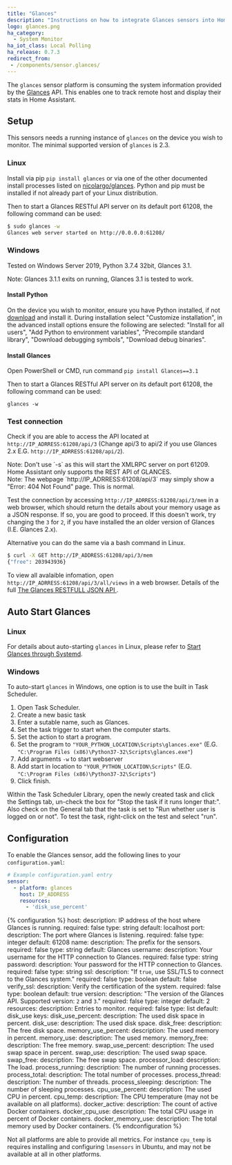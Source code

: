 ```yaml
---
title: "Glances"
description: "Instructions on how to integrate Glances sensors into Home Assistant."
logo: glances.png
ha_category:
  - System Monitor
ha_iot_class: Local Polling
ha_release: 0.7.3
redirect_from:
 - /components/sensor.glances/
---
```



The `glances` sensor platform is consuming the system information provided by the [Glances](https://github.com/nicolargo/glances) API. This enables one to track remote host and display their stats in Home Assistant.

## Setup

This sensors needs a running instance of `glances` on the device you wish to monitor. The minimal supported version of `glances` is 2.3.

### Linux

Install via pip `pip install glances` or via one of the other documented install processes listed on [nicolargo/glances](https://github.com/nicolargo/glances#installation). Python and pip must be installed if not already part of your Linux distribution. 

Then to start a Glances RESTful API server on its default port 61208, the following command can be used:

```bash
$ sudo glances -w
Glances web server started on http://0.0.0.0:61208/
```

### Windows
Tested on Windows Server 2019, Python 3.7.4 32bit, Glances 3.1.

<div class='note'>
Note: Glances 3.1.1 exits on running, Glances 3.1 is tested to work. 
</div>

#### Install Python
On the device you wish to monitor, ensure you have Python installed, if not [download](https://www.python.org/downloads/) and install  it. During installation select "Customize installation", in the advanced install options ensure the following are selected: "Install for all users", "Add Python to environment variables", "Precompile standard library", "Download debugging symbols", "Download debug binaries".

#### Install Glances

Open PowerShell or CMD, run command `pip install Glances==3.1`

Then to start a Glances RESTful API server on its default port 61208, the following command can be used:

`glances -w`

### Test connection

Check if you are able to access the API located at `http://IP_ADRRESS:61208/api/3` (Change api/3 to api/2 if you use Glances 2.x E.G. `http://IP_ADRRESS:61208/api/2`).

<div class='note'>
Note: Don't use `-s` as this will start the XMLRPC server on port 61209. Home Assistant only supports the REST API of GLANCES.
</div>

<div class='note'>
Note: The webpage `http://IP_ADRRESS:61208/api/3` may simply show a "Error: 404 Not Found" page. This is normal.
</div>

Test the connection by accessing `http://IP_ADRRESS:61208/api/3/mem` in a web browser, which should return the details about your memory usage as a JSON response. If so, you are good to proceed. If this doesn't work, try changing the `3` for `2`, if you have installed the an older version of Glances (I.E. Glances 2.x).

Alternative you can do the same via a bash command in Linux.

```bash
$ curl -X GET http://IP_ADDRESS:61208/api/3/mem
{"free": 203943936}
```

To view all avalaible infomation, open `http://IP_ADRRESS:61208/api/3/all/views` in a web browser. Details of the full [The Glances RESTFULL JSON API
](https://github.com/nicolargo/glances/wiki/The-Glances-RESTFULL-JSON-API).

## Auto Start Glances

### Linux

For details about auto-starting `glances` in Linux, please refer to [Start Glances through Systemd](https://github.com/nicolargo/glances/wiki/Start-Glances-through-Systemd).

### Windows

To auto-start `glances` in Windows, one option is to use the built in Task Scheduler.
1. Open Task Scheduler.
2. Create a new basic task
3. Enter a sutable name, such as Glances.
4. Set the task trigger to start when the computer starts.
5. Set the action to start a program.
6. Set the program to `"YOUR_PYTHON_LOCATION\Scripts\glances.exe"` (E.G. `"C:\Program Files (x86)\Python37-32\Scripts\glances.exe"`)
7. Add arguments `-w` to start webserver
8. Add start in location to `"YOUR_PYTHON_LOCATION\Scripts"` (E.G. `"C:\Program Files (x86)\Python37-32\Scripts"`)
9. Click finish. 

Within the Task Scheduler Library, open the newly created task and click the Settings tab, un-check the box for "Stop the task if it runs longer that:". Also check on the General tab that the task is set to "Run whether user is logged on or not". To test the task, right-click on the test and select "run".

## Configuration

To enable the Glances sensor, add the following lines to your `configuration.yaml`:

```yaml
# Example configuration.yaml entry
sensor:
  - platform: glances
    host: IP_ADDRESS
    resources:
      - 'disk_use_percent'
```

{% configuration %}
host:
  description: IP address of the host where Glances is running.
  required: false
  type: string
  default: localhost
port:
  description: The port where Glances is listening.
  required: false
  type: integer
  default: 61208
name:
  description: The prefix for the sensors.
  required: false
  type: string
  default: Glances
username:
  description: Your username for the HTTP connection to Glances.
  required: false
  type: string
password:
  description: Your password for the HTTP connection to Glances.
  required: false
  type: string
ssl:
  description: "If `true`, use SSL/TLS to connect to the Glances system."
  required: false
  type: boolean
  default: false
verify_ssl:
  description: Verify the certification of the system.
  required: false
  type: boolean
  default: true
version:
  description: "The version of the Glances API. Supported version: `2` and `3`."
  required: false
  type: integer
  default: 2
resources:
  description: Entries to monitor.
  required: false
  type: list
  default: disk_use
  keys:
    disk_use_percent:
      description: The used disk space in percent.
    disk_use:
      description: The used disk space.
    disk_free:
      description: The free disk space.
    memory_use_percent:
      description: The used memory in percent.
    memory_use:
      description: The used memory.
    memory_free:
      description: The free memory.
    swap_use_percent:
      description: The used swap space in percent.
    swap_use:
      description: The used swap space.
    swap_free:
      description: The free swap space.
    processor_load:
      description: The load.
    process_running:
      description: The number of running processes.
    process_total:
      description: The total number of processes.
    process_thread:
      description: The number of threads.
    process_sleeping:
      description: The number of sleeping processes.
    cpu_use_percent:
      description: The used CPU in percent.
    cpu_temp:
      description: The CPU temperature (may not be available on all platforms).
    docker_active:
      description: The count of active Docker containers.
    docker_cpu_use:
      description: The total CPU usage in percent of Docker containers.
    docker_memory_use:
      description: The total memory used by Docker containers.
{% endconfiguration %}

Not all platforms are able to provide all metrics. For instance `cpu_temp` is requires installing and configuring `lmsensors` in Ubuntu, and may not be available at all in other platforms.
